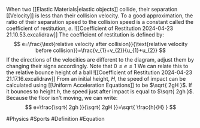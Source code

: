 When two [[Elastic Materials|elastic objects]] collide, their separation [[Velocity]] is less than their collision velocity. To a good approximation, the ratio of their separation speed to the collision speed is a constant called the coefficient of restitution, $e$.
![[Coefficient of Restitution 2024-04-23 21.10.53.excalidraw]]
The coefficient of restitution is defined by:
$$
e=\frac{\text{relative velocity after collision}}{\text{relative velocity before collision}}=\frac{v_{1}+v_{2}}{u_{1}+u_{2}}
$$
If the directions of the velocities are different to the diagram, adjust them by changing their signs accordingly. Note that $0\leq e\leq 1$
We can relate this to the relative bounce height of a ball
![[Coefficient of Restitution 2024-04-23 21.17.16.excalidraw]]
From an initial height, $H$, the speed of impact can be calculated using [[Uniform Acceleration Equations]] to be $\sqrt{ 2gH }$. If it bounces to height $h$, the speed just after impact is equal to $\sqrt{ 2gh }$. Because the floor isn't moving, we can write:
$$
e=\frac{\sqrt{ 2gh }}{\sqrt{ 2gH }}=\sqrt{ \frac{h}{H} }
$$

#Physics #Sports #Definition #Equation